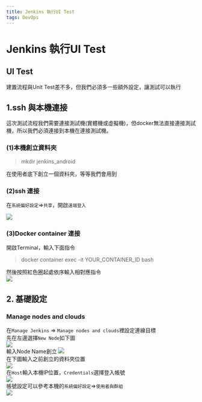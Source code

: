 ```yaml
---
title: Jenkins 執行UI Test
tags: DevOps
---
```

# Jenkins 執行UI Test

## UI Test
建置流程與Unit Test差不多，但我們必須多一些額外設定，讓測試可以執行

## 1.ssh 與本機連接
這次測試流程我們需要連接測試機(實體機或虛擬機)，但docker無法直接連接測試機，所以我們必須連接到本機在連接測試機。

### (1)本機創立資料夾

> mkdir jenkins_android

在使用者底下創立一個資料夾，等等我們會用到

### (2)ssh 連接
在`系統偏好設定`=>`共享`，開啟`遠端登入` <br>

![](https://i.imgur.com/hkwMXHR.png)

### (3)Docker container 連接
開啟Terminal，輸入下面指令
> docker container exec -it YOUR_CONTAINER_ID bash

然後按照紅色圈起處依序輸入相對應指令  
![](https://i.imgur.com/cUB2m3x.png)

## 2. 基礎設定

### Manage nodes and clouds
在`Manage Jenkins` => `Manage nodes and clouds`裡設定連線目標 <br>
先在左邊選擇`New Node`如下圖<br>
![](https://i.imgur.com/L7O6NPm.png)
<br>
輸入Node Name創立
![](https://i.imgur.com/8E689LZ.png)
<br>
在下圖輸入之前創立的資料夾位置 <br>
![](https://i.imgur.com/ImeuTeP.png)
<br>
在`Host`輸入本機IP位置，`Credentials`選擇登入帳號 <br>
![](https://i.imgur.com/M0yAdkw.png)
<br>
帳號設定可以參考本機的`系統偏好設定`=>`使用者與群組` <br>
![](https://i.imgur.com/IvD6Stu.png)
